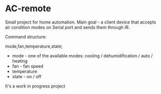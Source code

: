 # AC-remote

Small project for home automation. Main goal - a client device that accepts air condition modes on Serial port and sends them through IR.

Command structure:

mode,fan,temperature,state;

* mode - one of the available modes: cooling / dehumidification / auto / heating
* fan - fan speed
* temperature
* state - on / off

It's a work in progress project
